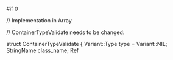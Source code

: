 
#if 0

// Implementation in Array

// ContainerTypeValidate needs to be changed:

struct ContainerTypeValidate {
	Variant::Type type = Variant::NIL;
	StringName class_name;
	Ref<Script> script;
	LocalVector<ContainerTypeValidate> struct_members; // Added this for structs, assignment from structs with same layout but different member names should be allowed (because it is likely too difficult to prevent)
	const char *where = "container";
};

// ArrayPrivate needs to be changed:

class ArrayPrivate {
public:
	SafeRefCount refcount;
	Vector<Variant> array;
	Variant *read_only = nullptr; // If enabled, a pointer is used to a temporary value that is used to return read-only values.
	ContainerTypeValidate typed;

	// Added struct stuff:
	uint32_t struct_size = 0;
	StringName *struct_member_names = nullptr;
	bool struct_array = false;

	_FORCE_INLINE_ bool is_struct() const {
		return struct_size > 0;
	}

	_FORCE_INLINE_ bool is_struct_array() const {
		return struct_size > 0;
	}

	_FORCE_INLINE_ int32_t find_member_index(const StringName &p_member) const {
		for (uint32_t i = 0; i < struct_size; i++) {
			if (p_member == struct_member_names[i]) {
				return (int32_t)i;
			}
		}

		return -1;
	}

	_FORCE_INLINE_ bool validate_member(uint32_t p_index, const Variant &p_value) {
		// needs to check with ContainerValidate, return true is valid
	}
};

// Not using LocalVector and resorting to manual memory allocation to improve on resoure usage and performance.

// Then, besides all the type comparison and checking (leave this to someone else to do)
// Array needs to implement set and get named functions:

Variant Array::get_named(const StringName &p_member) const {
	ERR_FAIL_COND_V(!_p->is_struct(),Variant();
	int32_t offset = _p->find_member_index(p_member);
	ERR_FAIL_INDEX_V(offset,_p->array.size(),Variant());
	return _p->array[offset];
}

void Array::set_named(const StringName &p_member, const Variant &p_value) {
	ERR_FAIL_COND(!_p->is_struct());
	int32_t offset = _p->find_member_index(p_member);
	ERR_FAIL_INDEX(offset, _p->array.size());
	ERR_FAIL_COND(!p->validate_member(p_value);
	_p->array[offset].write[offset]=p_value;
}

// These can be exposed in Variant binder so they support named indexing
// Keep in mind some extra versions with validation that return invalid set/get will need to be added for GDScript to properly throw errors

// Additionally, the Array::set needs to also perform validation if this is a struct.

// FLATTENED ARRAYTS
// We may also want to have a flattneed array, as described before, the goal is when users needs to store data for a huge amount of elements (like lots of bullets) doing
// so in flat memory fashion is a lot more efficient cache wise. Keep in mind that because variants re always 24 bytes in size, there will always be some
// memory wasting, specially if you use many floats. Additionally larger types like Transform3D are allocated separately because they don't
// fit in a Variant, but they have their own memory pools where they will most likely be allocated contiguously too.
// To sump up, this is not as fast as using C structs memory wise, but still orders of magnitude faster and more efficient than using regular arrays.

var a = FlatArray[SomeStruct] a.resize(55) //
		print(a.size()) // 1 for single structs
		a[5]
				.member = 819

		// So how this last thing work?
		// The idea is to add a member to the Array class (not ArrayPrivate):

		class Array {
	mutable ArrayPrivate *_p;
	void _unref() const;
	uint32_t struct_offset = 0; // Add this
public:
	// And the functions described above actually are implemented like this:

	Variant Array::get_named(const StringName &p_member) const {
	ERR_FAIL_COND_V(!_p->struct_layout.is_struct(),Variant();
	int32_t offset = _p->find_member_index(p_member);
	offset += struct_offset * _p->struct_size;
	ERR_FAIL_INDEX_V(offset,_p->array.size(),Variant());
	return _p->array[offset];
	}

	void Array::set_named(const StringName &p_member, const Variant &p_value) {
	ERR_FAIL_COND(!_p->struct_layout.is_struct());
	int32_t offset = _p->find_member_index(p_member);
	ERR_FAIL_COND(!p->validate_member(p_value);
	offset += struct_offset * _p->struct_size;
	ERR_FAIL_INDEX(offset,_p->array.size());
	_p->array[offset].write[offset]=p_value;
	}

	Array Array::struct_at(int p_index) const {
	ERR_FAIL_COND_V(!_p->struct_layout.is_struct(), Array());
	ERR_FAIL_INDEX_V(p_index, _p->array.size() / _p->struct_layout.get_member_count(), Array())
	Array copy = *this;
	copy.struct_offset = p_index;
	return copy;
	}

	// Of course, functions such as size, resize, push_back, etc. in the array should not be modified in Array itself, as this makes serialization of arrays
	impossible at the low level.
			// These functions should be special cased with special versions in Variant::call, including ther operator[] to return struct_at internally if in flattened array mode.
			// Iteration of flattened arrays (when type information is known) could be done extremely efficiently by the GDScript VM by simply increasing the offset variable in each loop. Additionally, the GDScript VM, being typed, could be simply instructed to get members by offset, and hence it could use functions like this:

			Variant
			Array::get_struct_member_by_offset(uint32_t p_offset) const {
	ERR_FAIL_COND_V(!_p->struct_layout.is_struct(),Variant();
	int32_t offset = p_offset;
	offset += struct_offset * _p->struct_size;
	ERR_FAIL_INDEX_V(offset,_p->array.size(),Variant());
	return _p->array[offset];
	}

	void Array::set_struct_member_by_offset(uint32_t p_offset, const Variant &p_value) {
	ERR_FAIL_COND(!_p->struct_layout.is_struct());
	int32_t offset = p_offset;
	offset += struct_offset * _p->struct_size;
	ERR_FAIL_INDEX(offset, _p->array.size());
	_p->array[offset].write[offset] = p_value;
	}

	// TYPE DESCRIPTIONS in C++

	// Another problem we will face with this approach is that there are many cases where we will want to actually describe the type.
	// If we had a function that returned a dictionary and now we want to change it to a struct because its easier for the user to use (description in doc, autocomplete in GDScript, etc) we must find a way. As an example for typed arrays we have:

	TypedArray<Type> get_someting() const;

	// And the binder takes care. Ideally we want to be able to do something like:

	Struct<StructLayout> get_someting() const;

	// We know we want to eventually do things like like this exposed to the binder.

	TypedArray<Struct<PropertyInfoLayout>> get_property_list();

	// So what are Struct and StructLayout?

	//We would like to do PropertyInfoLayout like this:

	STRUCT_LAYOUT(ProperyInfo, STRUCT_MEMBER("name", Variant::STRING), STRUCT_MEMBER("type", Variant::INT), STRUCT_MEMBER("hint", Variant::INT), STRUCT_MEMBER("hint_string", Variant::STRING), STRUCT_MEMBER("class_name", Variant::STRING));

	// How does this convert to C?

	// Here is a rough sketch
	struct StructMember {
	StringName name;
	Variant : Type type;
	StringName class_name;
	Variant default_value;

	StructMember(const StringName &p_name, const Variant::Type p_type, const Variant &p_default_value = Variant(), const StringName &p_class_name = StringName()) {
		name = p_name;
		type = p_type;
		default_value = p_default_value;
		class_name = p_class_name;
	}
	};

// Important so we force SNAME to it, otherwise this will be leaked memory
#define STRUCT_MEMBER(m_name, m_type, m_default_value) StructMember(SNAME(m_name), m_type, m_default_value)
#define STRUCT_CLASS_MEMBER(m_name, m_class) StructMember(SNAME(m_name), Variant::OBJECT, Variant(), m_class)

	// StructLayout should ideally be something that we can define like

#define STRUCT_LAYOUT(m_class, m_name, ...)                                 \
	struct m_name {                                                         \
	_FORCE_INLINE_ static StringName get_class() { return SNAME(#m_class)); \
	}
	_FORCE_INLINE_ static StringName get_name() { return SNAME(#m_name));
	}
	static constexpr uint32_t member_count = GET_ARGUMENT_COUNT;
	_FORCE_INLINE_ static const StructMember &get_member(uint32_t p_index) {
	CRASH_BAD_INDEX(p_index, member_count)
	static StructMember members[member_count] = { __VA_ARGS__ };
	return members[p_index];
	}
};

// Note GET_ARGUMENT_COUNT is a macro that we probably need to add tp typedefs.h, see:
// https://stackoverflow.com/questions/2124339/c-preprocessor-va-args-number-of-arguments

// Okay, so what is Struct<> ?

// Its a similar class to TypedArray

template <class T>
class Struct : public Array {
public:
	typedef Type T;

	_FORCE_INLINE_ void operator=(const Array &p_array) {
	ERR_FAIL_COND_MSG(!is_same_typed(p_array), "Cannot assign a Struct from array with a different format.");
	_ref(p_array);
	}
	_FORCE_INLINE_ Struct(const Variant &p_variant) :
			Array(T::member_count, T::get_member, Array(p_variant)) {
	}
	_FORCE_INLINE_ Struct(const Array &p_array) :
			Array(T::member_count, T::get_member, p_array) {
	}
	_FORCE_INLINE_ Struct(){
		Array(T::member_count, T::get_member){}
	};

	// You likely saw correctly, we pass pointer to T::get_member. This is because we can't pass a structure and we want to initialize ArrayPrivate efficiently without allocating extra memory than needed, plus we want to keep this function around for validation:

	Array::Array(uint32_t p_member_count, const StructMember &(*p_get_member)(uint32_t));
	Array::Array(uint32_t p_member_count, const StructMember &(*p_get_member)(uint32_t), const Array &p_from); // separate one is best for performance since Array() does internal memory allocation when constructed.

// Keep in mind also that GDScript VM is not able to pass a function pointer since this is dynamic, so it will need a separate constructor to initialize the array format. Same reason why the function pointer should not be kept inside of Array.
// Likewise, GDScript may also need to pass a Script for class name, which is what ContainerTypeValidate neeeds.

// Registering the struct to Class DB
// call this inside _bind_methods of the relevant class

// goes in object.h
#define BIND_STRUCT(m_name) ClasDB::register_struct(m_name::get_class(), m_name::get_name(), m_name::member_count, m_name::get_member);

	Then you will also have to add this function `Array ClassDB::instantiate_struct(const StringName &p_class, const StringName &p_struct);
	` in order to construct them on demand.

	// Optimizations:

	// The idea here is that if GDScript code is typed, it should be able to access everything without any kind of validation or even copies. I will add this in the GDScript optimization proposal I have soon (pointer addressing mode).

	// That said, I think we should consider changing ArrayPrivate::Array from Vector to LocalVector, this should enormously improve performance when accessing untyped (And eventually typed) arrays in GDScript. Arrays are shared, so there is not much of a need to use Vector<> here.

#endif
